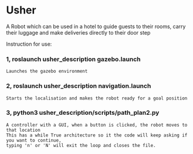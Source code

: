 # Usher
A Robot which can be used in a hotel to guide guests to their rooms, carry their luggage and make deliveries directly to their door step

Instruction for use:
### 1, roslaunch usher_description gazebo.launch
    Launches the gazebo environment
    
### 2, roslaunch usher_description navigation.launch
    Starts the localisation and makes the robot ready for a goal position
    
### 3, python3 usher_description/scripts/path_plan2.py
    A controller with a GUI, when a button is clicked, the robot moves to that location
    This has a while True architecture so it the code will keep asking if you want to continue, 
    typing 'n' or 'N' will exit the loop and closes the file. 



